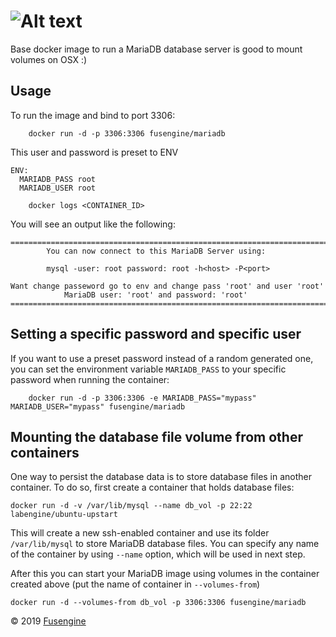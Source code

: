 ![Alt text](https://cdn.fusengine.ch/docker/mariadb.svg)
================================================

Base docker image to run a MariaDB database server is good to mount volumes on OSX :)

Usage
-----

To run the image and bind to port 3306:

```
    docker run -d -p 3306:3306 fusengine/mariadb
```

This user and password is preset to ENV

```
ENV:
  MARIADB_PASS root
  MARIADB_USER root
```

```
    docker logs <CONTAINER_ID>
```

You will see an output like the following:

```
========================================================================
        You can now connect to this MariaDB Server using:

        mysql -user: root password: root -h<host> -P<port>

Want change passeword go to env and change pass 'root' and user 'root'
            MariaDB user: 'root' and password: 'root'
========================================================================
```

Setting a specific password and specific user
---------------------------------------------

If you want to use a preset password instead of a random generated one, you can set the environment variable `MARIADB_PASS` to your specific password when running the container:

```
    docker run -d -p 3306:3306 -e MARIADB_PASS="mypass" MARIADB_USER="mypass" fusengine/mariadb
```

Mounting the database file volume from other containers
-------------------------------------------------------

One way to persist the database data is to store database files in another container. To do so, first create a container that holds database files:

```
docker run -d -v /var/lib/mysql --name db_vol -p 22:22 labengine/ubuntu-upstart
```

This will create a new ssh-enabled container and use its folder `/var/lib/mysql` to store MariaDB database files. You can specify any name of the container by using `--name` option, which will be used in next step.

After this you can start your MariaDB image using volumes in the container created above (put the name of container in `--volumes-from`\)

```
docker run -d --volumes-from db_vol -p 3306:3306 fusengine/mariadb
```

&copy; 2019 [Fusengine](http://fusengine.com)
